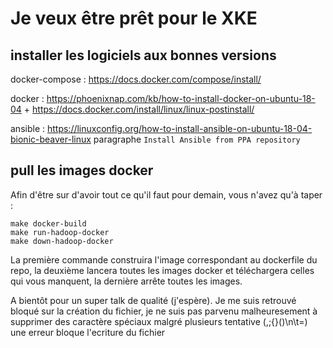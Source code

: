 # Je veux être prêt pour le XKE

## installer les logiciels aux bonnes versions

docker-compose : https://docs.docker.com/compose/install/

docker : https://phoenixnap.com/kb/how-to-install-docker-on-ubuntu-18-04 + https://docs.docker.com/install/linux/linux-postinstall/

ansible : https://linuxconfig.org/how-to-install-ansible-on-ubuntu-18-04-bionic-beaver-linux paragraphe `Install Ansible from PPA repository`

## pull les images docker
Afin d'être sur d'avoir tout ce qu'il faut pour demain, vous n'avez qu'à taper :

```
make docker-build
make run-hadoop-docker
make down-hadoop-docker
```

La première commande construira l'image correspondant au dockerfile du repo, la deuxième lancera toutes les images docker et téléchargera celles qui vous manquent, la dernière arrête toutes les images.

A bientôt pour un super talk de qualité (j'espère). Je me suis retrouvé bloqué sur la création du fichier, je ne suis pas parvenu malheuresement à supprimer des caractère spéciaux malgré plusieurs tentative (,;{}()\n\t=) une erreur bloque l'ecriture du fichier 
